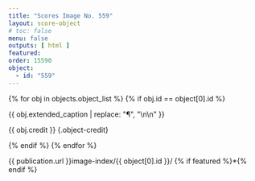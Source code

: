 ```yaml
---
title: "Scores Image No. 559"
layout: score-object
# toc: false
menu: false
outputs: [ html ]
featured: 
order: 15590
object:
  - id: "559"
---
```


{% for obj in objects.object_list %}
{% if obj.id == object[0].id %}

{{ obj.extended_caption | replace: "¶", "\n\n" }}

{{ obj.credit }} {.object-credit}

{% endif %}
{% endfor %}

<div class="object-credit object-url is-print-only">

{{ publication.url }}image-index/{{ object[0].id }}/ {% if featured %}*{% endif %}

</div>

